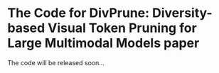 # The Code for DivPrune: Diversity-based Visual Token Pruning for Large Multimodal Models paper

The code will be released soon...
